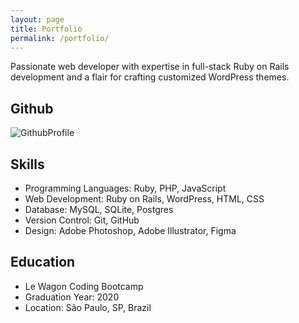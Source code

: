 ```yaml
---
layout: page
title: Portfolio
permalink: /portfolio/
---
```


Passionate web developer with expertise in full-stack Ruby on Rails development and a flair for crafting customized WordPress themes.

## Github
![GithubProfile](https://github.com/brpl20)

## Skills
- Programming Languages: Ruby, PHP, JavaScript
- Web Development: Ruby on Rails, WordPress, HTML, CSS
- Database: MySQL, SQLite, Postgres
- Version Control: Git, GitHub
- Design: Adobe Photoshop, Adobe Illustrator, Figma

## Education
- Le Wagon Coding Bootcamp
- Graduation Year: 2020
- Location: São Paulo, SP, Brazil
